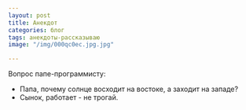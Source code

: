 ```yaml
---
layout: post
title: Анекдот
categories: блог
tags: анекдоты-рассказываю
image: "/img/000qc0ec.jpg.jpg"

---
```


Вопрос папе-программисту:
- Папа, почему солнце восходит на востоке, а заходит на западе?
- Сынок, работает - не трогай.


